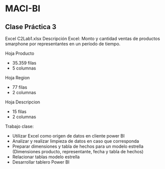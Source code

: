 # MACI-BI
## Clase Práctica 3

Excel C2Lab1.xlsx
Descripción Excel: Monto y cantidad ventas de productos smarphone por representantes en un período de tiempo.

Hoja Producto
- 35.359 filas
- 5 columnas

Hoja Region
- 77 filas
- 2 columnas

Hoja Descripcion
- 15 filas
- 2 columnas

Trabajo clase:

- Utilizar Excel como origen de datos en cliente power BI
- Analizar y realizar limpieza de datos en caso que corresponda
- Preparar dimensiones y tabla de hechos para un modelo estrella (Dimensiones producto, representante, fecha y tabla de hechos)
- Relacionar tablas modelo estrella
- Desarrollar tablero Power BI
